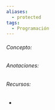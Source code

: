 ```yaml
---
aliases:
  - protected
tags:
  - Programación
---
```

###### Concepto:



###### Anotaciones:

> 

###### Recursos:

- []()